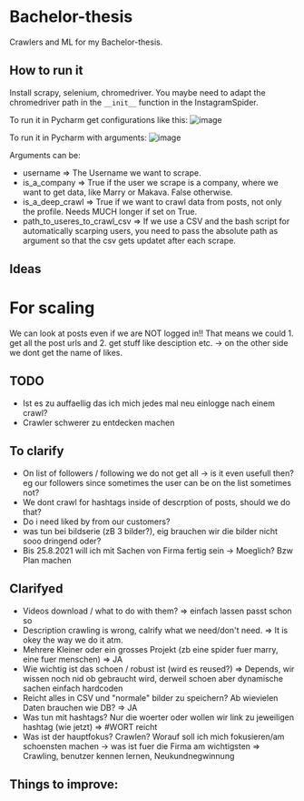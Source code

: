 # Bachelor-thesis
Crawlers and ML for my Bachelor-thesis.

## How to run it
Install scrapy, selenium, chromedriver.
You maybe need to adapt the chromedriver path in the ```__init__``` function in the InstagramSpider.

To run it in Pycharm get configurations like this: 
![image](https://user-images.githubusercontent.com/53307237/129472345-02f5f040-1ee5-4eef-af74-6181e8f059bf.png)

To run it in Pycharm with arguments:
![image](https://user-images.githubusercontent.com/53307237/129472352-99c67a38-3634-46cd-bbb8-0287847615c1.png)

Arguments can be:
- username => The Username we want to scrape.
- is_a_company => True if the user we scrape is a company, where we want to get data, like Marry or Makava. False otherwise.
- is_a_deep_crawl => True if we want to crawl data from posts, not only the profile. Needs MUCH longer if set on True.
- path_to_useres_to_crawl_csv => If we use a CSV and the bash script for automatically scarping users, you need to pass the absolute path as argument so that the csv gets updatet after each scrape.


## Ideas
# For scaling
We can look at posts even if we are NOT logged in!! That means we could 1. get all the post urls and 2. get stuff like desciption etc. -> on the other side we dont get the name of likes.

## TODO
- Ist es zu auffaellig das ich mich jedes mal neu einlogge nach einem crawl?
- Crawler schwerer zu entdecken machen

## To clarify
- On list of followers / following we do not get all -> is it even usefull then? eg our followers since sometimes the user can be on the list sometimes not?
- We dont crawl for hashtags inside of descrption of posts, should we do that?
- Do i need liked by from our customers?
- was tun bei bildserie (zB 3 bilder?), eig brauchen wir die bilder nicht sooo dringend oder?
- Bis 25.8.2021 will ich mit Sachen von Firma fertig sein -> Moeglich? Bzw Plan machen

## Clarifyed
- Videos download / what to do with them? => einfach lassen passt schon so
- Description crawling is wrong, calrify what we need/don't need. => It is okey the way we do it atm.
- Mehrere Kleiner oder ein grosses Projekt (zb eine spider fuer marry, eine fuer menschen) => JA
- Wie wichtig ist das schoen / robust ist (wird es reused?) => Depends, wir wissen noch nid ob gebraucht wird, derweil schoen aber dynamische sachen einfach hardcoden
- Reicht alles in CSV und "normale" bilder zu speichern? Ab wievielen Daten brauchen wie DB? => JA
- Was tun mit hashtags? Nur die woerter oder wollen wir link zu jeweiligen hashtag (wie jetzt) => #WORT reicht
- Was ist der hauptfokus? Crawlen? Worauf soll ich mich fokusieren/am schoensten machen -> was ist fuer die Firma am wichtigsten => Crawling, benutzer kennen lernen, Neukundnegwinnung

## Things to improve:
